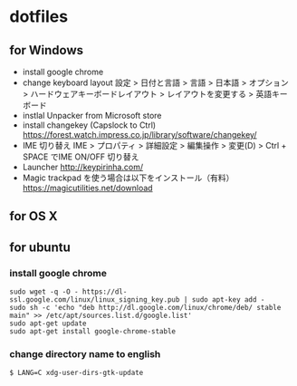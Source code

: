 # dotfiles

## for Windows

- install google chrome
- change keyboard layout
  設定 > 日付と言語 > 言語 > 日本語 > オプション > ハードウェアキーボードレイアウト > レイアウトを変更する > 英語キーボード
- instlal Unpacker from Microsoft store
- install changekey (Capslock to Ctrl)
  https://forest.watch.impress.co.jp/library/software/changekey/
- IME 切り替え 
  IME > プロパティ > 詳細設定 > 編集操作 > 変更(D) > Ctrl + SPACE でIME ON/OFF 切り替え
- Launcher
  http://keypirinha.com/
- Magic trackpad を使う場合は以下をインストール（有料）
  https://magicutilities.net/download

## for OS X


## for ubuntu

### install google chrome 

```
sudo wget -q -O - https://dl-ssl.google.com/linux/linux_signing_key.pub | sudo apt-key add -
sudo sh -c 'echo "deb http://dl.google.com/linux/chrome/deb/ stable main" >> /etc/apt/sources.list.d/google.list'
sudo apt-get update
sudo apt-get install google-chrome-stable
```

### change directory name to english

```
$ LANG=C xdg-user-dirs-gtk-update
```
